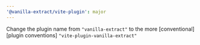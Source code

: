 ```yaml
---
'@vanilla-extract/vite-plugin': major
---
```


Change the plugin name from `"vanilla-extract"` to the more [conventional][plugin conventions] `"vite-plugin-vanilla-extract"`

[plugin convetions]: https://vite.dev/guide/api-plugin.html#conventions
